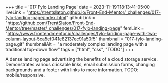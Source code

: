 +++
title = '017 Fylo Landing Page'
date = 2023-11-19T18:13:41-05:00
liveLink = "https://trentslaton.github.io/Front-End-Mentor/_challenges/017-fylo-landing-page/index.html"
githubLink = "https://github.com/TrentSlaton/Front-End-Mentor/tree/master/_challenges/017-fylo-landing-page"
femLink = "https://www.frontendmentor.io/challenges/fylo-landing-page-with-two-column-layout-5ca5ef041e82137ec91a50f5"
thumbnail = "017-fylo-landing-page.gif"
thumbnailAlt = "a moderately complex landing page with a traditional top-down flow"
tags = ["html", "css", "TODO"]
+++

A dense landing page advertising the benefits of a cloud storage service. Demonstrates various clickable links, email submission forms, changing backgrounds and a footer with links to more information. TODO: mobile/responsive.
